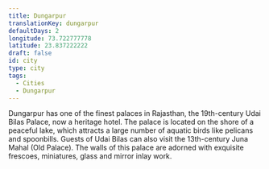 ```yaml
---
title: Dungarpur
translationKey: dungarpur
defaultDays: 2
longitude: 73.722777778
latitude: 23.837222222
draft: false
id: city
type: city
tags:
  - Cities
  - Dungarpur
---
```

Dungarpur has one of the finest palaces in Rajasthan, the 19th-century Udai Bilas Palace, now a heritage hotel. The palace is located on the shore of a peaceful lake, which attracts a large number of aquatic birds like pelicans and spoonbills. Guests of Udai Bilas can also visit the 13th-century Juna Mahal (Old Palace). The walls of this palace are adorned with exquisite frescoes, miniatures, glass and mirror inlay work.